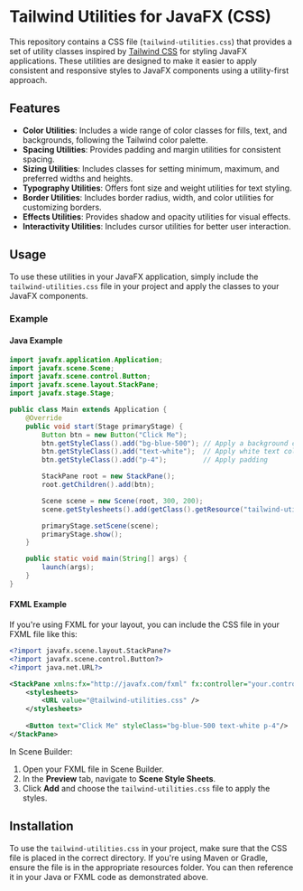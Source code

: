 # Tailwind Utilities for JavaFX (CSS)

This repository contains a CSS file (`tailwind-utilities.css`) that provides a set of utility classes inspired by [Tailwind CSS](https://tailwindcss.com/) for styling JavaFX applications. These utilities are designed to make it easier to apply consistent and responsive styles to JavaFX components using a utility-first approach.

## Features

- **Color Utilities**: Includes a wide range of color classes for fills, text, and backgrounds, following the Tailwind color palette.
- **Spacing Utilities**: Provides padding and margin utilities for consistent spacing.
- **Sizing Utilities**: Includes classes for setting minimum, maximum, and preferred widths and heights.
- **Typography Utilities**: Offers font size and weight utilities for text styling.
- **Border Utilities**: Includes border radius, width, and color utilities for customizing borders.
- **Effects Utilities**: Provides shadow and opacity utilities for visual effects.
- **Interactivity Utilities**: Includes cursor utilities for better user interaction.

## Usage

To use these utilities in your JavaFX application, simply include the `tailwind-utilities.css` file in your project and apply the classes to your JavaFX components.

### Example

#### Java Example

```java
import javafx.application.Application;
import javafx.scene.Scene;
import javafx.scene.control.Button;
import javafx.scene.layout.StackPane;
import javafx.stage.Stage;

public class Main extends Application {
    @Override
    public void start(Stage primaryStage) {
        Button btn = new Button("Click Me");
        btn.getStyleClass().add("bg-blue-500"); // Apply a background color
        btn.getStyleClass().add("text-white");  // Apply white text color
        btn.getStyleClass().add("p-4");         // Apply padding

        StackPane root = new StackPane();
        root.getChildren().add(btn);

        Scene scene = new Scene(root, 300, 200);
        scene.getStylesheets().add(getClass().getResource("tailwind-utilities.css").toExternalForm());

        primaryStage.setScene(scene);
        primaryStage.show();
    }

    public static void main(String[] args) {
        launch(args);
    }
}
```

#### FXML Example

If you're using FXML for your layout, you can include the CSS file in your FXML file like this:

```xml
<?import javafx.scene.layout.StackPane?>
<?import javafx.scene.control.Button?>
<?import java.net.URL?>

<StackPane xmlns:fx="http://javafx.com/fxml" fx:controller="your.controller.Class">
    <stylesheets>
        <URL value="@tailwind-utilities.css" />
    </stylesheets>
    
    <Button text="Click Me" styleClass="bg-blue-500 text-white p-4"/>
</StackPane>
```

In Scene Builder:
1. Open your FXML file in Scene Builder.
2. In the **Preview** tab, navigate to **Scene Style Sheets**.
3. Click **Add** and choose the `tailwind-utilities.css` file to apply the styles.

## Installation

To use the `tailwind-utilities.css` in your project, make sure that the CSS file is placed in the correct directory. If you're using Maven or Gradle, ensure the file is in the appropriate resources folder. You can then reference it in your Java or FXML code as demonstrated above.
